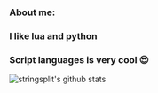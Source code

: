 ### About me:
### I like lua and python
### Script languages is very cool 😎
![stringsplit's github stats](https://github-readme-stats.vercel.app/api?username=stringsplit&count_private=true&theme=tokyonight&hide=contribs,prs)
